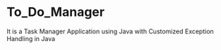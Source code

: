 # To_Do_Manager
It is a Task Manager Application  using Java with Customized Exception Handling in Java
